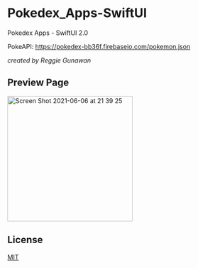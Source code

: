 # Pokedex_Apps-SwiftUI

Pokedex Apps - SwiftUI 2.0

PokeAPI: https://pokedex-bb36f.firebaseio.com/pokemon.json

*created by Reggie Gunawan*

## Preview Page
<img width="282" alt="Screen Shot 2021-06-06 at 21 39 25" src="https://user-images.githubusercontent.com/44907916/120928739-23441280-c710-11eb-9079-7f52379b9070.png">




## License
[MIT](https://choosealicense.com/licenses/mit/)
